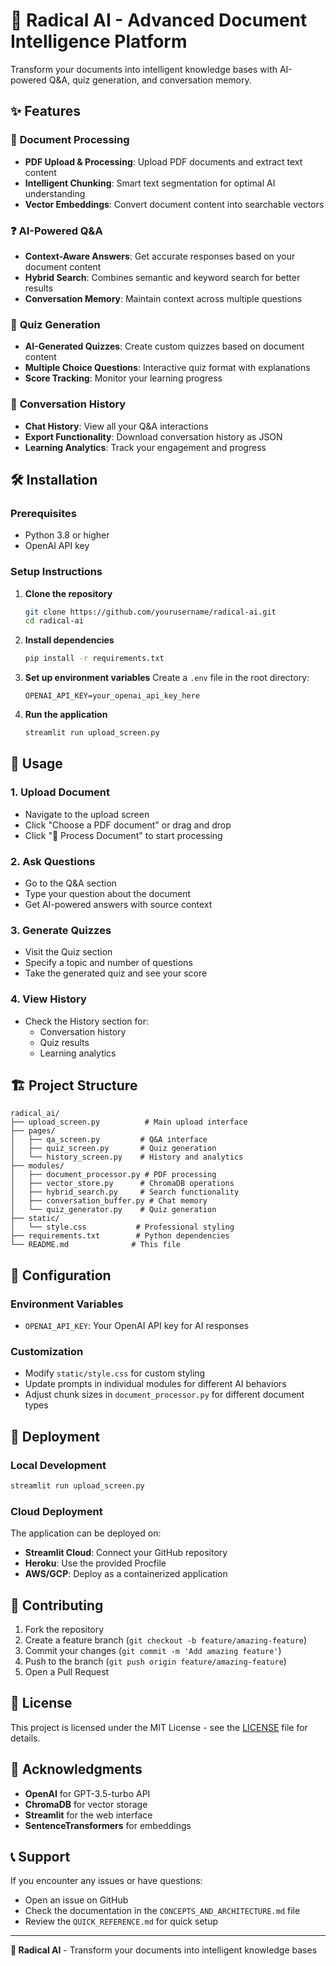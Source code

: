 # 🚀 Radical AI - Advanced Document Intelligence Platform

Transform your documents into intelligent knowledge bases with AI-powered Q&A, quiz generation, and conversation memory.

## ✨ Features

### 📄 **Document Processing**
- **PDF Upload & Processing**: Upload PDF documents and extract text content
- **Intelligent Chunking**: Smart text segmentation for optimal AI understanding
- **Vector Embeddings**: Convert document content into searchable vectors

### ❓ **AI-Powered Q&A**
- **Context-Aware Answers**: Get accurate responses based on your document content
- **Hybrid Search**: Combines semantic and keyword search for better results
- **Conversation Memory**: Maintain context across multiple questions

### 📝 **Quiz Generation**
- **AI-Generated Quizzes**: Create custom quizzes based on document content
- **Multiple Choice Questions**: Interactive quiz format with explanations
- **Score Tracking**: Monitor your learning progress

### 💬 **Conversation History**
- **Chat History**: View all your Q&A interactions
- **Export Functionality**: Download conversation history as JSON
- **Learning Analytics**: Track your engagement and progress

## 🛠️ Installation

### Prerequisites
- Python 3.8 or higher
- OpenAI API key

### Setup Instructions

1. **Clone the repository**
   ```bash
   git clone https://github.com/yourusername/radical-ai.git
   cd radical-ai
   ```

2. **Install dependencies**
   ```bash
   pip install -r requirements.txt
   ```

3. **Set up environment variables**
   Create a `.env` file in the root directory:
   ```env
   OPENAI_API_KEY=your_openai_api_key_here
   ```

4. **Run the application**
   ```bash
   streamlit run upload_screen.py
   ```

## 🎯 Usage

### 1. **Upload Document**
- Navigate to the upload screen
- Click "Choose a PDF document" or drag and drop
- Click "🚀 Process Document" to start processing

### 2. **Ask Questions**
- Go to the Q&A section
- Type your question about the document
- Get AI-powered answers with source context

### 3. **Generate Quizzes**
- Visit the Quiz section
- Specify a topic and number of questions
- Take the generated quiz and see your score

### 4. **View History**
- Check the History section for:
  - Conversation history
  - Quiz results
  - Learning analytics

## 🏗️ Project Structure

```
radical_ai/
├── upload_screen.py          # Main upload interface
├── pages/
│   ├── qa_screen.py         # Q&A interface
│   ├── quiz_screen.py       # Quiz generation
│   └── history_screen.py    # History and analytics
├── modules/
│   ├── document_processor.py # PDF processing
│   ├── vector_store.py      # ChromaDB operations
│   ├── hybrid_search.py     # Search functionality
│   ├── conversation_buffer.py # Chat memory
│   └── quiz_generator.py    # Quiz generation
├── static/
│   └── style.css           # Professional styling
├── requirements.txt        # Python dependencies
└── README.md              # This file
```

## 🔧 Configuration

### Environment Variables
- `OPENAI_API_KEY`: Your OpenAI API key for AI responses

### Customization
- Modify `static/style.css` for custom styling
- Update prompts in individual modules for different AI behaviors
- Adjust chunk sizes in `document_processor.py` for different document types

## 🚀 Deployment

### Local Development
```bash
streamlit run upload_screen.py
```

### Cloud Deployment
The application can be deployed on:
- **Streamlit Cloud**: Connect your GitHub repository
- **Heroku**: Use the provided Procfile
- **AWS/GCP**: Deploy as a containerized application

## 🤝 Contributing

1. Fork the repository
2. Create a feature branch (`git checkout -b feature/amazing-feature`)
3. Commit your changes (`git commit -m 'Add amazing feature'`)
4. Push to the branch (`git push origin feature/amazing-feature`)
5. Open a Pull Request

## 📝 License

This project is licensed under the MIT License - see the [LICENSE](LICENSE) file for details.

## 🙏 Acknowledgments

- **OpenAI** for GPT-3.5-turbo API
- **ChromaDB** for vector storage
- **Streamlit** for the web interface
- **SentenceTransformers** for embeddings

## 📞 Support

If you encounter any issues or have questions:
- Open an issue on GitHub
- Check the documentation in the `CONCEPTS_AND_ARCHITECTURE.md` file
- Review the `QUICK_REFERENCE.md` for quick setup

---

**🚀 Radical AI** - Transform your documents into intelligent knowledge bases
